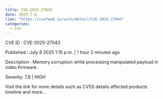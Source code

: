 ```yaml
--- 
title: CVE-2025-27043
date: 2025-7-8
lien: "https://cvefeed.io/vuln/detail/CVE-2025-27043"
categories:
  - cve
---
```


CVE ID : CVE-2025-27043

Published :  July 8
2025
1:15 p.m. | 1 hour
2 minutes ago

Description : Memory corruption while processing manipulated payload in video firmware.

Severity: 7.8 | HIGH

Visit the link for more details
such as CVSS details
affected products
timeline
and more...
